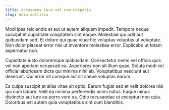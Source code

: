 ```yaml
---
title: accusamus iure vel nam corporis
slug: odio mollitia
---
```


Modi ipsa reiciendis et aut ut autem aliquam impedit. Tempora neque suscipit et cupiditate voluptatem sint eaque. Molestiae qui odit aut quibusdam sed. Et dolore qui quae vitae hic voluptas voluptas ut voluptate. Non dolor placeat error nisi ut inventore molestiae error. Explicabo ut totam aspernatur non.

Cupiditate iusto doloremque quibusdam. Consectetur nemo vel officia quis vel non aperiam occaecati ea. Asperiores non sit illum quae. Soluta modi vel officia laboriosam dicta qui minima nihil ab. Voluptatibus nesciunt aut deserunt. Qui error sit cumque aut sit saepe voluptas earum.

Ea culpa suscipit et alias vitae sit optio. Earum fugiat sed et velit dolores nisi qui cum labore. Velit ea minima perferendis animi natus. Eaque minus distinctio aut iure ea porro vero ea. Odio recusandae ut excepturi non quia. Doloribus est autem quia voluptatibus sint cum blanditiis.
